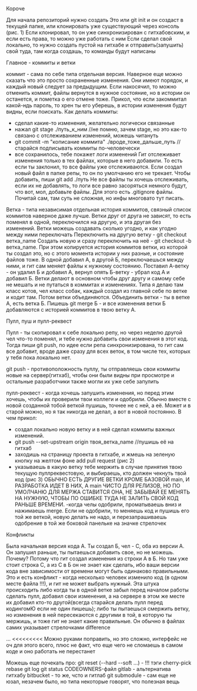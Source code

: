 Короче

Для начала репозиторий нужно создать
Это или git init и он создаст в текущей папке, или клонировать уже существующий через консоль (рис. 1)
Если клонировал, то он уже синхронизирован с гитхабовским, и если есть права, то можно уже работать с ним
Если сделал свой локально, то нужно создать пустой на гитхабе и отправить(запушить) свой туда, там когда создашь, то команды будут написаны



Главное - коммиты и ветки

коммит - сама по себе типа отдельная версия. Наверное еще можно сказать что это просто сохраненные изменения. Они имеют порядок, и каждый новый следует за предыдущим. Если накосячил, то можно отменить коммит, файлы вернутся в нужное состояние, но в истории он останется, и пометка о его отмене тоже. Прикол, что если закоммитал какой-ндь пароль, то хрен ты его уберешь, в истории изменения будут видны, если поискать.
Как делать коммиты:
 - сделал какие-то изменения, желательно логически связанные
 - нажал git stage ./путь_к_ним  //не помню, зачем stage, но это как-то связано с отслеживанием изменений, можешь читануть
 - git commit -m "кописание коммита" ./вроде_тоже_дальше_путь   //старайся подписывать коммиты по-человечески
 - все сохранилось, тебе покажет логи изменений
Гит отслеживает изменения только в тех файлах, которые в него добавили. То есть если ты заклонил, то все файлы уже отслеживаются. Если создал новый файл в папке репы, то он по умолчанию его не трекает. Чтобы добавить, пиши git add ./путь
Не все файлы ты хочешь отслеживать, если их не добавлять, то логи все равно засоряться немного будут, что вот, мол, добавьте файлы. Для этого есть .gitignore файлы. Почитай сам, там суть не сложная, но инфы многовато тут писать.

Ветка - типа независимая отдельная история коммитов, связный список коммитов наверное даже лучше. Ветки друг от друга не зависят, то есть поменял в одной, переключился на другую, и эта другая без изменений. Ветки можешь создавать сколько угодно, и как угодно между ними переключать
Переключить на другую ветку - git checkout ветка_name
Создать новую и сразу переключить на неё - git checkout -b ветка_name. При этом копируется история коммитов ветки, из которой ты создал это, но с этого момента истории у них разные, и состояние файлов тоже. В одной добавил А, в другой Б, переключаешься между ними, и гит сам меняет файлы к нужному состоянию. Поставил А-ветку - он удалил Б и добавил А, вернул опять Б-ветку - убрал код А и добавил Б.
Ветки делают в основном чтобы друг другу и самому себе не мешать и не путаться в коммитах и изменениях. Типа я делаю там класс котов, чел класс собак, каждый создал из главной себе по ветке и кодит там. Потом ветки объединяются.
Объединить ветки - ты в ветке А, есть ветка Б. Пишешь git merge Б - и все изменения ветки Б добавляются с историей коммитов в твою ветку А. 



Пулл, пуш и пулл-реквест

Пулл - ты скопировал к себе локально репу, но через неделю другой чел что-то поменял, и тебе нужно добавить свои изменения в этот код. Тогда 
пиши git push, по идее если репа синхронизирована, то гит сам все добавит, вроде даже сразу для всех веток, в том числе тех, которых у тебя пока локально нет.

git push - противоположность пуллу, ты отправляешь свои коммиты новые на сервер(гитхаб), чтобы они были видны при просмотре и остальные разработчики также могли их уже себе запулить

пулл-реквест - когда хочешь запушить изменения, но перед этим хочешь, чтобы их проверили твои коллеги и одобрили. Обычно вместе с новой созданной тобой веткой пушишь, точнее не с ней, а её. Может и в старой можно, но я так никогда не делал, а вот в новой постоянно. В чем прикол:
- создал локально новую ветку и в ней сделал коммиты важных изменений. 
- git push --set-upstream origin твоя_ветка_name  //пушишь её на гитхаб 
- заходишь на страницу проекта в гитхабе, и жмешь на зеленую кнопку на желтом фоне add pull request (рис 2)
- указываешь в какую ветку тебе мержить в случае принятия твою текущую пуллреквестовую, и выбираешь, кто должен чекнуть твой код (рис 3) ОБЫЧНО ЕСТЬ ДРУГИЕ ВЕТКИ КРОМЕ БАЗОВОЙ main, И РАЗРАБОТКА ИДЕТ В НИХ, А main ЧИСТО ДЛЯ РЕЛИЗОВ, НО ПО УМОЛЧАНЮ ДЛЯ МЕРЖА СТАВИТСЯ ОНА, НЕ ЗАБЫВАЙ ЕЕ МЕНЯТЬ НА НУЖНУЮ, ЧТОБЫ ПО ОШИБКЕ ТУДА НЕ ЗАЛИТЬ СВОЙ КОД РАНЬШЕ ВРЕМЕНИ.
-когда челы одобрили, проматываешь вниз и нажимаешь merge. Если не одобрили, то меняешь код и пушишь его той же веткой, новую делать не надо, и перезапрашиваешь одобрение в той же боковой панельке на значке стрелочек



Конфликты

Была начальная версия кода А. Ты создал Б, чел - С, оба из версии А. Он запушил раньше, ты пытаешься добавить свое, но не можешь. Почему? Потому что гит создал изменения из строки А в Б. Но там уже стоит строка С, а из С в Б он не знает как сделать, ибо ваши версии кода вне зависимости от времени могут быть одинаково правильными. Это и есть конфликт - когда несколько человек изменило код (в одном месте файла !!!), и гит не может выбрать нужный. Эта штука происходить либо когда ты в одной ветке забыл перед началом работы сделать пулл, добавил свои изменения, а на сервере в этом же месте их добавил кто-то другой(всегда старайся делать пулл перед кодингомЮ если не один пишешь); либо ты пытаешься смержить ветку, но изменения в ней пересекаются с другими в той, в которую ты мержишь, и тоже гит не знает какие правильные. Он обычно в файлах самих указывает стрелочками difference 
>>>>>>>>>
...
<<<<<<<<<
Можно руками поправить, но это сложно, интерфейс не оч для этого всего, плюс не факт, что еще чего не сломаешь в самом коде и оно работать не перестанет


Можешь еще почекать про:
git reset (--hard --soft ...) - !!!
тэги
cherry-pick
rebase
git log
git status
CODEOWNERS-файл
gitlab - альтернатива гитхабу
bitbucket - то же, чсто и гитлаб
git submodule - сам еще не юзал, незачем было, но типа некоторые говорят, что полезная вещь
